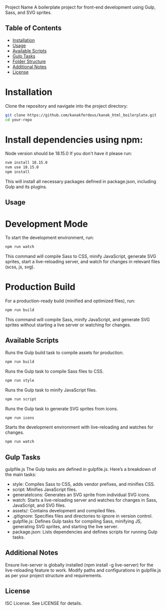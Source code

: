 Project Name
A boilerplate project for front-end development using Gulp, Sass, and SVG sprites.

## Table of Contents

- [Installation](#installation)
- [Usage](#usage)
- [Available Scripts](#available-scripts)
- [Gulp Tasks](#gulp-tasks)
- [Folder Structure](#folder-structure)
- [Additional Notes](#additional-notes)
- [License](#license)

# Installation

Clone the repository and navigate into the project directory:

```bash
git clone https://github.com/kanakferdous/kanak_html_boilerplate.git
cd your-repo
```

# Install dependencies using npm:

Node version should be 18.15.0
If you don't have it please run:

```bash
nvm install 18.15.0
nvm use 18.15.0
npm install
```

This will install all necessary packages defined in package.json, including Gulp and its plugins.

## Usage

# Development Mode

To start the development environment, run:

```bash
npm run watch
```

This command will compile Sass to CSS, minify JavaScript, generate SVG sprites, start a live-reloading server, and watch for changes in relevant files (scss, js, svg).

# Production Build

For a production-ready build (minified and optimized files), run:

```bash
npm run build
```

This command will compile Sass, minify JavaScript, and generate SVG sprites without starting a live server or watching for changes.

## Available Scripts

Runs the Gulp build task to compile assets for production.

```bash
npm run build
```

Runs the Gulp task to compile Sass files to CSS.

```bash
npm run style
```

Runs the Gulp task to minify JavaScript files.

```bash
npm run script
```

Runs the Gulp task to generate SVG sprites from icons.

```bash
npm run icons
```

Starts the development environment with live-reloading and watches for changes.

```bash
npm run watch
```

## Gulp Tasks

gulpfile.js
The Gulp tasks are defined in gulpfile.js. Here’s a breakdown of the main tasks:

- style: Compiles Sass to CSS, adds vendor prefixes, and minifies CSS.
- script: Minifies JavaScript files.
- generateIcons: Generates an SVG sprite from individual SVG icons.
- watch: Starts a live-reloading server and watches for changes in Sass, JavaScript, and SVG files.
- assets/: Contains development and compiled files.
- .gitignore: Specifies files and directories to ignore in version control.
- gulpfile.js: Defines Gulp tasks for compiling Sass, minifying JS, generating SVG sprites, and starting the live server.
- package.json: Lists dependencies and defines scripts for running Gulp tasks.

## Additional Notes

Ensure live-server is globally installed (npm install -g live-server) for the live-reloading feature to work.
Modify paths and configurations in gulpfile.js as per your project structure and requirements.

## License

ISC License. See LICENSE for details.
